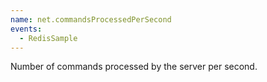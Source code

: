 ```yaml
---
name: net.commandsProcessedPerSecond
events:
  - RedisSample
---
```


Number of commands processed by the server per second.